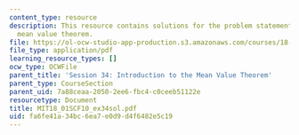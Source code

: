 ```yaml
---
content_type: resource
description: This resource contains solutions for the problem statements related to
  mean value theorem.
file: https://ol-ocw-studio-app-production.s3.amazonaws.com/courses/18-01sc-single-variable-calculus-fall-2010/fa6fe41a34bc6ea7e0d9d4f6482e5c19_MIT18_01SCF10_ex34sol.pdf
file_type: application/pdf
learning_resource_types: []
ocw_type: OCWFile
parent_title: 'Session 34: Introduction to the Mean Value Theorem'
parent_type: CourseSection
parent_uid: 7a88ceaa-2050-2ee6-fbc4-c0ceeb51122e
resourcetype: Document
title: MIT18_01SCF10_ex34sol.pdf
uid: fa6fe41a-34bc-6ea7-e0d9-d4f6482e5c19
---
```

